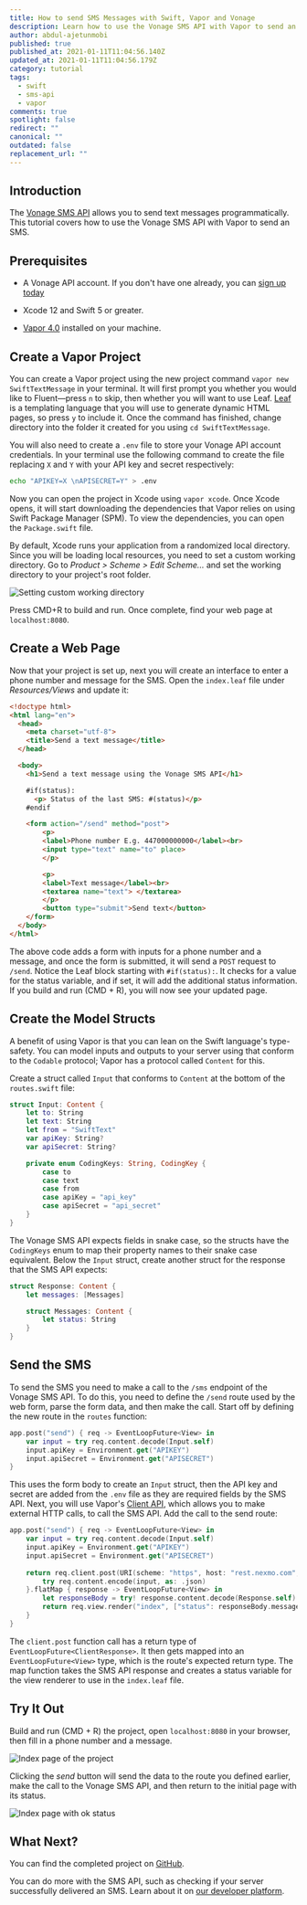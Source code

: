 ```yaml
---
title: How to send SMS Messages with Swift, Vapor and Vonage
description: Learn how to use the Vonage SMS API with Vapor to send an SMS.
author: abdul-ajetunmobi
published: true
published_at: 2021-01-11T11:04:56.140Z
updated_at: 2021-01-11T11:04:56.179Z
category: tutorial
tags:
  - swift
  - sms-api
  - vapor
comments: true
spotlight: false
redirect: ""
canonical: ""
outdated: false
replacement_url: ""
---
```

## Introduction

The [Vonage SMS API](https://developer.nexmo.com/messaging/sms/overview) allows you to send text messages programmatically. This tutorial covers how to use the Vonage SMS API with Vapor to send an SMS.

## Prerequisites

+ A Vonage API account. If you don't have one already, you can [sign up today](https://dashboard.nexmo.com/sign-up)

+ Xcode 12 and Swift 5 or greater.

+ [Vapor 4.0](https://vapor.codes) installed on your machine.

## Create a Vapor Project

You can create a Vapor project using the new project command `vapor new SwiftTextMessage` in your terminal. It will first prompt you whether you would like to Fluent—press `n` to skip, then whether you will want to use Leaf. [Leaf](https://docs.vapor.codes/4.0/leaf/getting-started) is a templating language that you will use to generate dynamic HTML pages, so press `y` to include it. 
Once the command has finished, change directory into the folder it created for you using `cd SwiftTextMessage`. 

You will also need to create a `.env` file to store your Vonage API account credentials. In your terminal use the following command to create the file replacing `X` and `Y` with your API key and secret respectively:

```sh
echo "APIKEY=X \nAPISECRET=Y" > .env
```

Now you can open the project in Xcode using `vapor xcode`. Once Xcode opens, it will start downloading the dependencies that Vapor relies on using Swift Package Manager (SPM). To view the dependencies, you can open the `Package.swift` file. 

By default, Xcode runs your application from a randomized local directory. Since you will be loading local resources, you need to set a custom working directory. Go to _Product > Scheme > Edit Scheme..._ and set the working directory to your project's root folder.

![Setting custom working directory](workingdir.png)

 Press CMD+R to build and run. Once complete, find your web page at `localhost:8080`.

## Create a Web Page

Now that your project is set up, next you will create an interface to enter a phone number and message for the SMS. Open the `index.leaf` file under _Resources/Views_ and update it: 

```html
<!doctype html>
<html lang="en">
  <head>
    <meta charset="utf-8">
    <title>Send a text message</title>
  </head>

  <body>
    <h1>Send a text message using the Vonage SMS API</h1>

    #if(status):
      <p> Status of the last SMS: #(status)</p>
    #endif

    <form action="/send" method="post">
        <p>
        <label>Phone number E.g. 447000000000</label><br>
        <input type="text" name="to" place>
        </p>

        <p>
        <label>Text message</label><br>
        <textarea name="text"> </textarea>
        </p>
        <button type="submit">Send text</button>
    </form>
  </body>
</html>
```

The above code adds a form with inputs for a phone number and a message, and once the form is submitted, it will send a `POST` request to `/send`. Notice the Leaf block starting with `#if(status):`. It checks for a value for the status variable, and if set, it will add the additional status information. If you build and run (CMD + R), you will now see your updated page.

## Create the Model Structs

A benefit of using Vapor is that you can lean on the Swift language's type-safety. You can model inputs and outputs to your server using 
 that conform to the `Codable` protocol; Vapor has a protocol called `Content` for this. 

Create a struct called `Input` that conforms to `Content` at the bottom of the `routes.swift` file:

```swift
struct Input: Content {
    let to: String
    let text: String
    let from = "SwiftText"
    var apiKey: String?
    var apiSecret: String?

    private enum CodingKeys: String, CodingKey {
        case to
        case text
        case from
        case apiKey = "api_key"
        case apiSecret = "api_secret"
    }
}
```

The Vonage SMS API expects fields in snake case, so the structs have the `CodingKeys` enum to map their property names to their snake case equivalent. Below the `Input` struct, create another struct for the response that the SMS API expects:

```swift
struct Response: Content {
    let messages: [Messages]

    struct Messages: Content {
        let status: String
    }
}
```

## Send the SMS 

To send the SMS you need to make a call to the `/sms` endpoint of the Vonage SMS API. To do this, you need to define the `/send` route used by the web form, parse the form data, and then make the call. Start off by defining the new route in the `routes` function:

```swift
app.post("send") { req -> EventLoopFuture<View> in
    var input = try req.content.decode(Input.self)
    input.apiKey = Environment.get("APIKEY")
    input.apiSecret = Environment.get("APISECRET")
}
```

This uses the form body to create an `Input` struct, then the API key and secret are added from the `.env` file as they are required fields by the SMS API. Next, you will use Vapor's [Client API](https://docs.vapor.codes/4.0/client/), which allows you to make external HTTP calls, to call the SMS API. Add the call to the send route:

```swift
app.post("send") { req -> EventLoopFuture<View> in
    var input = try req.content.decode(Input.self)
    input.apiKey = Environment.get("APIKEY")
    input.apiSecret = Environment.get("APISECRET")
    
    return req.client.post(URI(scheme: "https", host: "rest.nexmo.com", path: "/sms/json")) { req in
        try req.content.encode(input, as: .json)
    }.flatMap { response -> EventLoopFuture<View> in
        let responseBody = try! response.content.decode(Response.self)
        return req.view.render("index", ["status": responseBody.messages.first?.status == "0" ? "ok" : "error"])
    }
}
```

The `client.post` function call has a return type of `EventLoopFuture<ClientResponse>`. It then gets mapped into an `EventLoopFuture<View>` type, which is the route's expected return type.  The map function takes the SMS API response and creates a status variable for the view renderer to use in the `index.leaf` file.

## Try It Out

Build and run (CMD + R) the project, open `localhost:8080` in your browser, then fill in a phone number and a message.

![Index page of the project](input.png)

Clicking the *send* button will send the data to the route you defined earlier, make the call to the Vonage SMS API, and then return to the initial page with its status.

![Index page with ok status](response.png)


## What Next?

You can find the completed project on [GitHub](https://github.com/nexmo-community/swift-vapor-sms). 

You can do more with the SMS API, such as checking if your server successfully delivered an SMS. Learn about it on [our developer platform](https://developer.nexmo.com/messaging/sms/overview).
